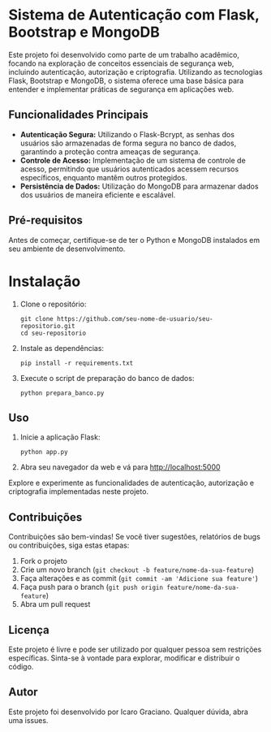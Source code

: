 # Sistema de Autenticação com Flask, Bootstrap e MongoDB

Este projeto foi desenvolvido como parte de um trabalho acadêmico, focando na exploração de conceitos essenciais de segurança web, incluindo autenticação, autorização e criptografia. 
Utilizando as tecnologias Flask, Bootstrap e MongoDB, o sistema oferece uma base básica para entender e implementar práticas de segurança em aplicações web.

## Funcionalidades Principais

- **Autenticação Segura:** Utilizando o Flask-Bcrypt, as senhas dos usuários são armazenadas de forma segura no banco de dados, garantindo a proteção contra ameaças de segurança.
- **Controle de Acesso:** Implementação de um sistema de controle de acesso, permitindo que usuários autenticados acessem recursos específicos, enquanto mantêm outros protegidos.
- **Persistência de Dados:** Utilização do MongoDB para armazenar dados dos usuários de maneira eficiente e escalável.

## Pré-requisitos
Antes de começar, certifique-se de ter o Python e MongoDB instalados em seu ambiente de desenvolvimento.

# Instalação
1. Clone o repositório:
    ```
    git clone https://github.com/seu-nome-de-usuario/seu-repositorio.git
    cd seu-repositorio
    ```
2. Instale as dependências:
    ```
    pip install -r requirements.txt
    ```
3. Execute o script de preparação do banco de dados:
    ```
    python prepara_banco.py
    ```

## Uso
1. Inicie a aplicação Flask:
    ```
    python app.py
    ```
2. Abra seu navegador da web e vá para [http://localhost:5000](http://localhost:5000)

Explore e experimente as funcionalidades de autenticação, autorização e criptografia implementadas neste projeto.

## Contribuições
Contribuições são bem-vindas! Se você tiver sugestões, relatórios de bugs ou contribuições, siga estas etapas:
1. Fork o projeto
2. Crie um novo branch (`git checkout -b feature/nome-da-sua-feature`)
3. Faça alterações e as commit (`git commit -am 'Adicione sua feature'`)
4. Faça push para o branch (`git push origin feature/nome-da-sua-feature`)
5. Abra um pull request

## Licença
Este projeto é livre e pode ser utilizado por qualquer pessoa sem restrições específicas. Sinta-se à vontade para explorar, modificar e distribuir o código.

## Autor
Este projeto foi desenvolvido por Icaro Graciano. Qualquer dúvida, abra uma issues.
